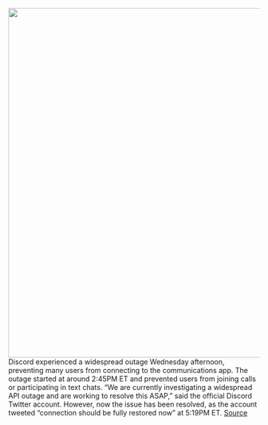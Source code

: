<img src='https://cdn.vox-cdn.com/thumbor/DRD1IJdvRXvTODrLK5k7vl7apzA=/0x0:2040x1360/1200x800/filters:focal(857x517:1183x843)/cdn.vox-cdn.com/uploads/chorus_image/image/70436072/acastro_200318_1777_discord_0003.0.0.jpg' width='700px' /><br/>
Discord experienced a widespread outage Wednesday afternoon, preventing many users from connecting to the communications app. The outage started at around 2:45PM ET and prevented users from joining calls or participating in text chats. “We are currently investigating a widespread API outage and are working to resolve this ASAP,” said the official Discord Twitter account. However, now the issue has been resolved, as the account tweeted “connection should be fully restored now” at 5:19PM ET.
<a href='https://www.theverge.com/2022/1/26/22903170/discord-down-outage-problems'> Source <a/>